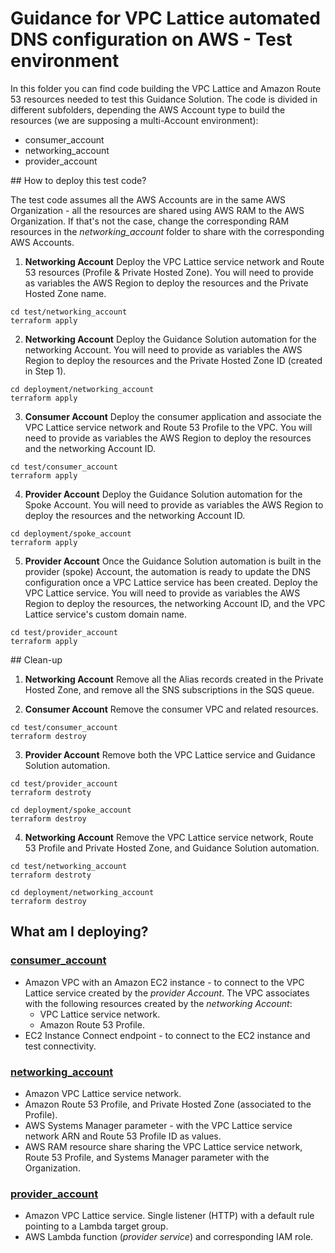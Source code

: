 # Guidance for VPC Lattice automated DNS configuration on AWS - Test environment

In this folder you can find code building the VPC Lattice and Amazon Route 53 resources needed to test this Guidance Solution. The code is divided in different subfolders, depending the AWS Account type to build the resources (we are supposing a multi-Account environment):

* consumer_account
* networking_account
* provider_account

## How to deploy this test code?

The test code assumes all the AWS Accounts are in the same AWS Organization - all the resources are shared using AWS RAM to the AWS Organization. If that's not the case, change the corresponding RAM resources in the *networking_account* folder to share with the corresponding AWS Accounts.

1. **Networking Account** Deploy the VPC Lattice service network and Route 53 resources (Profile & Private Hosted Zone). You will need to provide as variables the AWS Region to deploy the resources and the Private Hosted Zone name.

```
cd test/networking_account
terraform apply
```

2. **Networking Account** Deploy the Guidance Solution automation for the networking Account. You will need to provide as variables the AWS Region to deploy the resources and the Private Hosted Zone ID (created in Step 1).

```
cd deployment/networking_account
terraform apply
```

3. **Consumer Account** Deploy the consumer application and associate the VPC Lattice service network and Route 53 Profile to the VPC. You will need to provide as variables the AWS Region to deploy the resources and the networking Account ID.

```
cd test/consumer_account
terraform apply
```

4. **Provider Account** Deploy the Guidance Solution automation for the Spoke Account. You will need to provide as variables the AWS Region to deploy the resources and the networking Account ID.

```
cd deployment/spoke_account
terraform apply
```

5. **Provider Account** Once the Guidance Solution automation is built in the provider (spoke) Account, the automation is ready to update the DNS configuration once a VPC Lattice service has been created. Deploy the VPC Lattice service. You will need to provide as variables the AWS Region to deploy the resources, the networking Account ID, and the VPC Lattice service's custom domain name.

```
cd test/provider_account
terraform apply
```

## Clean-up

1. **Networking Account** Remove all the Alias records created in the Private Hosted Zone, and remove all the SNS subscriptions in the SQS queue.

2. **Consumer Account** Remove the consumer VPC and related resources.

```
cd test/consumer_account
terraform destroy
```

3. **Provider Account** Remove both the VPC Lattice service and Guidance Solution automation.

```
cd test/provider_account
terraform destroty

cd deployment/spoke_account
terraform destroy
```

4. **Networking Account** Remove the VPC Lattice service network, Route 53 Profile and Private Hosted Zone, and Guidance Solution automation.

```
cd test/networking_account
terraform destroty

cd deployment/networking_account
terraform destroy
```

## What am I deploying?

### [consumer_account](./consumer_account/)

* Amazon VPC with an Amazon EC2 instance - to connect to the VPC Lattice service created by the *provider Account*. The VPC associates with the following resources created by the *networking Account*:
    * VPC Lattice service network.
    * Amazon Route 53 Profile.
* EC2 Instance Connect endpoint - to connect to the EC2 instance and test connectivity.

### [networking_account](./networking_account/)

* Amazon VPC Lattice service network.
* Amazon Route 53 Profile, and Private Hosted Zone (associated to the Profile).
* AWS Systems Manager parameter - with the VPC Lattice service network ARN and Route 53 Profile ID as values.
* AWS RAM resource share sharing the VPC Lattice service network, Route 53 Profile, and Systems Manager parameter with the Organization.

### [provider_account](./provider_account/)

* Amazon VPC Lattice service. Single listener (HTTP) with a default rule pointing to a Lambda target group.
* AWS Lambda function (*provider service*) and corresponding IAM role.
